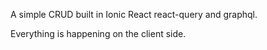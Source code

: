 A simple CRUD built in Ionic React react-query and graphql. 

Everything is happening on the client side.

 
